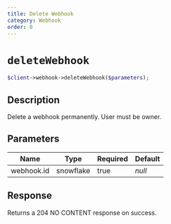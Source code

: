 ```yaml
---
title: Delete Webhook
category: Webhook
order: 8
---
```


# `deleteWebhook`

```php
$client->webhook->deleteWebhook($parameters);
```

## Description

Delete a webhook permanently. User must be owner.

## Parameters


Name | Type | Required | Default
--- | --- | --- | ---
webhook.id | snowflake | true | *null*

## Response

Returns a 204 NO CONTENT response on success.

